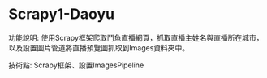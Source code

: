 # Scrapy1-Daoyu
功能說明:
使用Scrapy框架爬取鬥魚直播網頁，抓取直播主姓名與直播所在城市，
以及設置圖片管道將直播預覽圖抓取到Images資料夾中。

技術點:
Scrapy框架、設置ImagesPipeline
